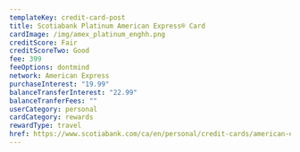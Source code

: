 ```yaml
---
templateKey: credit-card-post
title: Scotiabank Platinum American Express® Card
cardImage: /img/amex_platinum_enghh.png
creditScore: Fair
creditScoreTwo: Good
fee: 399
feeOptions: dontmind
network: American Express
purchaseInterest: "19.99"
balanceTransferInterest: "22.99"
balanceTranferFees: ""
userCategory: personal
cardCategory: rewards
rewardType: travel
href: https://www.scotiabank.com/ca/en/personal/credit-cards/american-express/platinum-card.html
---
```

